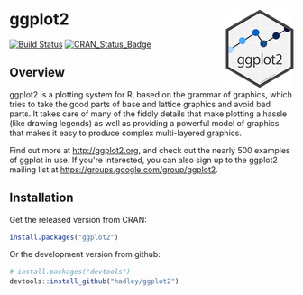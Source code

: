 # ggplot2 <img src="logo.png" align="right" />

[![Build Status](https://travis-ci.org/hadley/ggplot2.svg?branch=master)](https://travis-ci.org/hadley/ggplot2)
[![CRAN_Status_Badge](http://www.r-pkg.org/badges/version/ggplot2)](http://cran.r-project.org/package=ggplot2)

## Overview

ggplot2 is a plotting system for R, based on the grammar of graphics, which tries to take the good parts of base and lattice graphics and avoid bad parts. It takes care of many of the fiddly details
that make plotting a hassle (like drawing legends) as well as providing a powerful model of graphics that makes it easy to produce complex multi-layered graphics.

Find out more at <http://ggplot2.org>, and check out the nearly 500
examples of ggplot in use.  If you're interested, you can also sign up to
the ggplot2 mailing list at <https://groups.google.com/group/ggplot2>.

## Installation

Get the released version from CRAN:

```R
install.packages("ggplot2")
```

Or the development version from github:

```R
# install.packages("devtools")
devtools::install_github("hadley/ggplot2")
```

